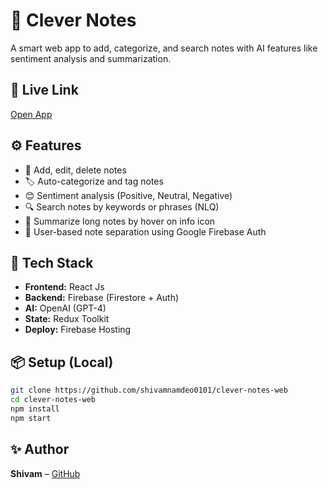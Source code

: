 # 🧠 Clever Notes

A smart web app to add, categorize, and search notes with AI features like sentiment analysis and summarization.

## 🔗 Live Link
[Open App](https://clever-notes-web.web.app/)

## ⚙️ Features
- 📝 Add, edit, delete notes
- 🏷️ Auto-categorize and tag notes
- 😊 Sentiment analysis (Positive, Neutral, Negative)
- 🔍 Search notes by keywords or phrases (NLQ)
- 📄 Summarize long notes by hover on info icon
- 🔐 User-based note separation using Google Firebase Auth

## 🧠 Tech Stack
- **Frontend:** React Js
- **Backend:** Firebase (Firestore + Auth)  
- **AI:** OpenAI (GPT-4)
- **State:** Redux Toolkit  
- **Deploy:** Firebase Hosting  

## 📦 Setup (Local)
```bash
git clone https://github.com/shivamnamdeo0101/clever-notes-web
cd clever-notes-web
npm install
npm start
```


## ✨ Author
**Shivam** – [GitHub](https://github.com/shivamnamdeo0101)


